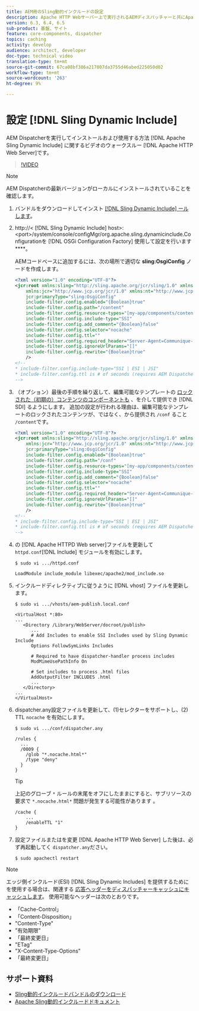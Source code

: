 ```yaml
---
title: AEM用のSling動的インクルードの設定
description: Apache HTTP Webサーバー上で実行されるAEMディスパッチャーと共にApache Sling Dynamic Includeをインストールして使用するビデオのウォークスルーです。
version: 6.3, 6.4, 6.5
sub-product: 基盤、サイト
feature: core-components, dispatcher
topics: caching
activity: develop
audience: architect, developer
doc-type: technical video
translation-type: tm+mt
source-git-commit: 67ca08bf386a217807da3755d46abed225050d02
workflow-type: tm+mt
source-wordcount: '263'
ht-degree: 9%

---
```



# 設定 [!DNL Sling Dynamic Include]

AEM Dispatcherを実行してインストールおよび使用する方法 [!DNL Apache Sling Dynamic Include] に関するビデオのウォークスルー [](https://docs.adobe.com/content/help/ja-JP/experience-manager-dispatcher/using/dispatcher.html)[!DNL Apache HTTP Web Server]です。

>[!VIDEO](https://video.tv.adobe.com/v/17040/?quality=12&learn=on)

>[!NOTE]
>
> AEM Dispatcherの最新バージョンがローカルにインストールされていることを確認します。

1. バンドルをダウンロードしてインスト [[!DNL Sling Dynamic Include] ールします](https://sling.apache.org/downloads.cgi)。
1. http://&lt; [!DNL Sling Dynamic Include] host>:&lt;port>/system/console/configMgr/org.apache.sling.dynamicinclude.Configurationを [!DNL OSGi Configuration Factory] 使用して設定を行います ****。

   AEMコードベースに追加するには、次の場所で適切な **sling:OsgiConfig** ノードを作成します。

   ```xml
   <?xml version="1.0" encoding="UTF-8"?>
   <jcr:root xmlns:sling="http://sling.apache.org/jcr/sling/1.0" xmlns:cq="http://www.day.com/jcr/cq/1.0"
       xmlns:jcr="http://www.jcp.org/jcr/1.0" xmlns:nt="http://www.jcp.org/jcr/nt/1.0"
       jcr:primaryType="sling:OsgiConfig"
       include-filter.config.enabled="{Boolean}true"
       include-filter.config.path="/content"
       include-filter.config.resource-types="[my-app/components/content/highly-dynamic]"
       include-filter.config.include-type="SSI" 
       include-filter.config.add_comment="{Boolean}false"
       include-filter.config.selector="nocache"
       include-filter.config.ttl=""
       include-filter.config.required_header="Server-Agent=Communique-Dispatcher"
       include-filter.config.ignoreUrlParams="[]"
       include-filter.config.rewrite="{Boolean}true"
       />
   <!--
   * include-filter.config.include-type="SSI | ESI | JSI"
   * include-filter.config.ttl is # of seconds (requires AEM Dispatcher 4.1.11+)
   -->
   ```

1. （オプション）最後の手順を繰り返して、編集可能なテンプレートの [ロックされた（初期の）コンテンツのコンポーネントも](https://helpx.adobe.com/jp/experience-manager/6-5/sites/developing/using/page-templates-editable.html) 、を介して提供でき [!DNL SDI] るようにします。 追加の設定が行われる理由は、編集可能なテンプレートのロックされたコンテンツが、ではなく、から提供され `/conf` ること `/content`です。

   ```xml
   <?xml version="1.0" encoding="UTF-8"?>
   <jcr:root xmlns:sling="http://sling.apache.org/jcr/sling/1.0" xmlns:cq="http://www.day.com/jcr/cq/1.0"
       xmlns:jcr="http://www.jcp.org/jcr/1.0" xmlns:nt="http://www.jcp.org/jcr/nt/1.0"
       jcr:primaryType="sling:OsgiConfig"
       include-filter.config.enabled="{Boolean}true"
       include-filter.config.path="/conf"
       include-filter.config.resource-types="[my-app/components/content/highly-dynamic]"
       include-filter.config.include-type="SSI" 
       include-filter.config.add_comment="{Boolean}false"
       include-filter.config.selector="nocache"
       include-filter.config.ttl=""
       include-filter.config.required_header="Server-Agent=Communique-Dispatcher"
       include-filter.config.ignoreUrlParams="[]"
       include-filter.config.rewrite="{Boolean}true"
       />
   <!--
   * include-filter.config.include-type="SSI | ESI | JSI"
   * include-filter.config.ttl is # of seconds (requires AEM Dispatcher 4.1.11+)
   -->
   ```

1. の [!DNL Apache HTTPD Web server]ファイルを更新して `httpd.conf`[!DNL Include] モジュールを有効にします。

   ```shell
   $ sudo vi .../httpd.conf
   ```

   ```shell
   LoadModule include_module libexec/apache2/mod_include.so
   ```

1. インクルードディレクティブに従うように [!DNL vhost] ファイルを更新します。

   ```shell
   $ sudo vi .../vhosts/aem-publish.local.conf
   ```

   ```shell
   <VirtualHost *:80>
   ...
      <Directory /Library/WebServer/docroot/publish>
         ...
         # Add Includes to enable SSI Includes used by Sling Dynamic Include
         Options FollowSymLinks Includes
   
         # Required to have dispatcher-handler process includes
         ModMimeUsePathInfo On
   
         # Set includes to process .html files
         AddOutputFilter INCLUDES .html
         ...
      </Directory>
   ...
   </VirtualHost>
   ```

1. dispatcher.any設定ファイルを更新して、(1)セレクターをサポートし、(2) TTL `nocache` を有効にします。

   ```shell
   $ sudo vi .../conf/dispatcher.any
   ```

   ```shell
   /rules {
     ...
     /0009 {
       /glob "*.nocache.html*"
       /type "deny"
     } 
   }
   ```

   >[!TIP]
   >
   > 上記のグローブ `*` ルールの末尾をオフにしたままにすると、サブリソースの要求で `*.nocache.html*` 問題が発生する可能性があります [](https://github.com/AdobeDocs/experience-manager-learn.en/issues/16)。

   ```shell
   /cache {
       ...
       /enableTTL "1"
   }
   ```

1. 設定ファイルまたはを変更 [!DNL Apache HTTP Web Server] した後は、必ず再起動してく `dispatcher.any`ださい。

   ```shell
   $ sudo apachectl restart
   ```

>[!NOTE]
>
>エッジ側インクルード(ESI) [!DNL Sling Dynamic Includes] を提供するためにを使用する場合は、関連する [応答ヘッダーをディスパッチャーキャッシュにキャッシュします](https://docs.adobe.com/content/help/en/experience-manager-dispatcher/using/configuring/dispatcher-configuration.html#CachingHTTPResponseHeaders)。 使用可能なヘッダーは次のとおりです。
>
>* 「Cache-Control」
>* 「Content-Disposition」
>* &quot;Content-Type&quot;
>* &quot;有効期限&quot;
>* 「最終変更日」
>* &quot;ETag&quot;
>* &quot;X-Content-Type-Options&quot;
>* 「最終変更日」

>



## サポート資料

* [Sling動的インクルードバンドルのダウンロード](https://sling.apache.org/downloads.cgi)
* [Apache Sling動的インクルードドキュメント](https://github.com/Cognifide/Sling-Dynamic-Include)
